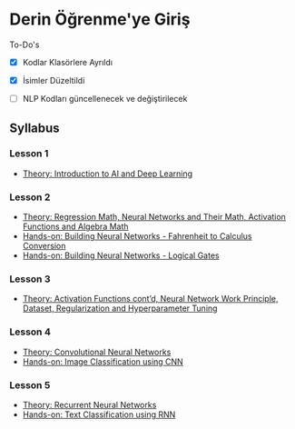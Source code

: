 # Derin Öğrenme'ye Giriş

To-Do's

- [x] Kodlar Klasörlere Ayrıldı
- [x] İsimler Düzeltildi
- [ ] NLP Kodları güncellenecek ve değiştirilecek


## Syllabus

### Lesson 1
- [Theory: Introduction to AI and Deep Learning](https://github.com/gaih/new-introduction-to-deep-learning/blob/main/Day%201/Deep%20Learning%20-%20Day%201.pptx)

### Lesson 2
- [Theory: Regression Math, Neural Networks and Their Math, Activation Functions and Algebra Math](https://github.com/gaih/new-introduction-to-deep-learning/blob/main/Day%202/Deep%20Learning%20-%20Day%202.pptx)
- [Hands-on: Building Neural Networks - Fahrenheit to Calculus Conversion](https://github.com/gaih/new-introduction-to-deep-learning/blob/main/Day%202/Day2_Simple_NN_Math_Fahrenheit_Celcius_Conversion.ipynb)
- [Hands-on: Building Neural Networks - Logical Gates](https://github.com/gaih/new-introduction-to-deep-learning/blob/main/Day%202/Day2_Simple_NN_Math_Logical_Gates.ipynb)

### Lesson 3
- [Theory: Activation Functions cont’d, Neural Network Work Principle, Dataset, Regularization and Hyperparameter Tuning](https://github.com/gaih/new-introduction-to-deep-learning/blob/main/Day%203/Deep%20Learning%20-%20Day%203.pptx)

### Lesson 4
- [Theory: Convolutional Neural Networks](https://github.com/gaih/new-introduction-to-deep-learning/blob/main/Day%204/Deep%20Learning-%20Day%204.pptx)
- [Hands-on: Image Classification using CNN](https://github.com/gaih/new-introduction-to-deep-learning/blob/main/Day%204/Day4_Image_Processing_Cifar10.ipynb)

### Lesson 5
- [Theory: Recurrent Neural Networks](https://github.com/gaih/new-introduction-to-deep-learning/blob/main/Day%205/Deep%20Learning%20-%20Day%205.pptx)
- [Hands-on: Text Classification using RNN](https://github.com/gaih/new-introduction-to-deep-learning/blob/main/Day%205/Day5_Natural_Language_Processing_Movie_Review.ipynb)

